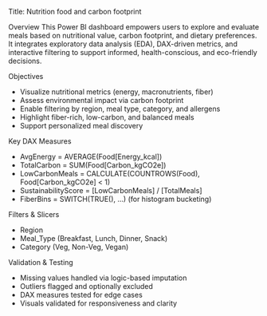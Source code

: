 Title: Nutrition food and carbon footprint 

Overview
This Power BI dashboard empowers users to explore and evaluate meals based on nutritional value, carbon footprint, and dietary preferences. It integrates exploratory data analysis (EDA), DAX-driven metrics, and interactive filtering to support informed, health-conscious, and eco-friendly decisions.

Objectives
- Visualize nutritional metrics (energy, macronutrients, fiber)
- Assess environmental impact via carbon footprint
- Enable filtering by region, meal type, category, and allergens
- Highlight fiber-rich, low-carbon, and balanced meals
- Support personalized meal discovery


Key DAX Measures
- AvgEnergy = AVERAGE(Food[Energy_kcal])
- TotalCarbon = SUM(Food[Carbon_kgCO2e])
- LowCarbonMeals = CALCULATE(COUNTROWS(Food), Food[Carbon_kgCO2e] < 1)
- SustainabilityScore = [LowCarbonMeals] / [TotalMeals]
- FiberBins = SWITCH(TRUE(), ...) (for histogram bucketing)

Filters & Slicers
- Region
- Meal_Type (Breakfast, Lunch, Dinner, Snack)
- Category (Veg, Non-Veg, Vegan)

Validation & Testing
- Missing values handled via logic-based imputation
- Outliers flagged and optionally excluded
- DAX measures tested for edge cases
- Visuals validated for responsiveness and clarity


